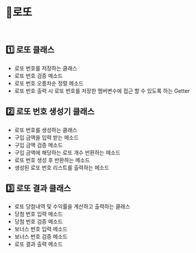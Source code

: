 # 🎰로또
<br>

## 1️⃣ 로또 클래스
- 로또 번호를 저장하는 클래스
- 로또 번호 검증 메소드
- 로또 번호 오름차순 정렬 메소드
- 로또 번호 출력 시 로또 번호를 저장한 멤버변수에 접근 할 수 있도록 하는 Getter 

## 2️⃣ 로또 번호 생성기 클래스
- 로또 번호를 생성하는 클래스
- 구입 금액을 입력 받는 메소드
- 구입 금액 검증 메소드
- 구입 금액에 해당하는 로또 개수 반환하는 메소드
- 로또 번호 생성 후 반환하는 메소드
- 생성된 로또 번호 리스트를 출력하는 메소드

## 3️⃣ 로또 결과 클래스
- 로또 당첨내역 및 수익률을 계산하고 출력하는 클래스
- 당첨 번호 입력 메소드
- 당첨 번호 검증 메소드
- 보너스 번호 입력 메소드
- 보너스 번호 검증 메소드
- 로또 결과 출력 메소드
